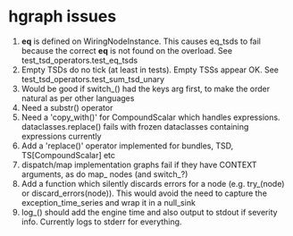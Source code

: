 # hgraph issues

1. __eq__ is defined on WiringNodeInstance.  This causes eq_tsds to fail because the correct __eq__ is not found on the overload. See test_tsd_operators.test_eq_tsds
2. Empty TSDs do no tick (at least in tests). Empty TSSs appear OK.  See test_tsd_operators.test_sum_tsd_unary
3. Would be good if switch_() had the keys arg first, to make the order natural as per other languages
4. Need a substr() operator
5. Need a 'copy_with()' for CompoundScalar which handles expressions.  dataclasses.replace() fails with frozen dataclasses containing expressions currently
6. Add a 'replace()' operator implemented for bundles, TSD, TS[CompoundScalar] etc
7. dispatch/map implementation graphs fail if they have CONTEXT arguments, as do map_ nodes (and switch_?)
9. Add a function which silently discards errors for a node (e.g. try_(node) or discard_errors(node)). This would avoid the need to capture the exception_time_series and wrap it in a null_sink
10. log_() should add the engine time and also output to stdout if severity info. Currently logs to stderr for everything.